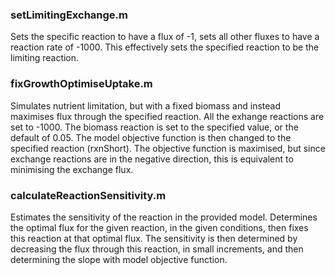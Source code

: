 ### setLimitingExchange.m

Sets the specific reaction to have a flux of -1, sets all other fluxes to have a reaction rate of -1000. This effectively sets the specified reaction to be the limiting reaction.

### fixGrowthOptimiseUptake.m

Simulates nutrient limitation, but with a fixed biomass and instead maximises flux through the specified reaction. All the exhange reactions are set to -1000. The biomass reaction is set to the specified value, or the default of 0.05. The model objective function is then changed to the specified reaction (rxnShort). The objective function is maximised, but since exchange reactions are in the negative direction, this is equivalent to minimising the exchange flux.

### calculateReactionSensitivity.m

Estimates the sensitivity of the reaction in the provided model. Determines the optimal flux for the given reaction, in the given conditions, then fixes this reaction at that optimal flux. The sensitivity is then determined by decreasing the flux through this reaction, in small increments, and then determining the slope with model objective function.
